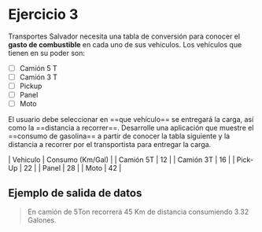 # Ejercicio 3

Transportes Salvador necesita una tabla de conversión para conocer el **gasto de combustible** en cada uno de sus vehículos.
Los vehículos que tienen en su poder son:

- [ ] Camión 5 T
- [ ] Camión 3 T
- [ ] Pickup
- [ ] Panel
- [ ] Moto

El usuario debe seleccionar en ==que vehículo== se entregará la carga, así como la ==distancia a recorrer==.
Desarrolle una aplicación que muestre el ==consumo de gasolina== a partir de conocer la tabla siguiente y la distancia a recorrer por el transportista para entregar la carga.

| Vehiculo | Consumo (Km/Gal) |
| Camión 5T | 12 |
| Camión 3T | 16 |
| Pick-Up | 22 |
| Panel | 28 |
| Moto | 42 |

## Ejemplo de salida de datos

> En camión de 5Ton recorrerá 45 Km de distancia consumiendo 3.32 Galones.
